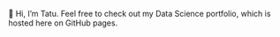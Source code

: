 👋 Hi, I’m Tatu. Feel free to check out my Data Science portfolio, which is hosted here on GitHub pages.

